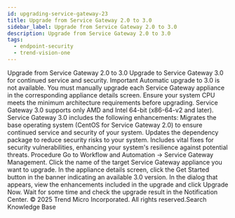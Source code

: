 ```yaml
---
id: upgrading-service-gateway-23
title: Upgrade from Service Gateway 2.0 to 3.0
sidebar_label: Upgrade from Service Gateway 2.0 to 3.0
description: Upgrade from Service Gateway 2.0 to 3.0
tags:
  - endpoint-security
  - trend-vision-one
---
```


 Upgrade from Service Gateway 2.0 to 3.0 Upgrade to Service Gateway 3.0 for continued service and security. Important Automatic upgrade to 3.0 is not available. You must manually upgrade each Service Gateway appliance in the corresponding appliance details screen. Ensure your system CPU meets the minimum architecture requirements before upgrading. Service Gateway 3.0 supports only AMD and Intel 64-bit (x86-64-v2 and later). Service Gateway 3.0 includes the following enhancements: Migrates the base operating system (CentOS for Service Gateway 2.0) to ensure continued service and security of your system. Updates the dependency package to reduce security risks to your system. Includes vital fixes for security vulnerabilities, enhancing your system's resilience against potential threats. Procedure Go to Workflow and Automation → Service Gateway Management. Click the name of the target Service Gateway appliance you want to upgrade. In the appliance details screen, click the Get Started button in the banner indicating an available 3.0 version. In the dialog that appears, view the enhancements included in the upgrade and click Upgrade Now. Wait for some time and check the upgrade result in the Notification Center. © 2025 Trend Micro Incorporated. All rights reserved.Search Knowledge Base